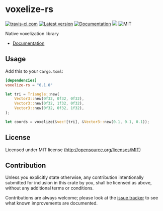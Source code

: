 voxelize-rs
========
[![travis-ci.com](https://travis-ci.com/Jasper-Bekkers/voxelize-rs.svg?branch=master)](https://travis-ci.com/Jasper-Bekkers/voxelize-rs)
[![Latest version](https://img.shields.io/crates/v/voxelize-rs.svg)](https://crates.io/crates/voxelize-rs)
[![Documentation](https://docs.rs/voxelize-rs/badge.svg)](https://docs.rs/voxelize-rs)
[![](https://tokei.rs/b1/github/Jasper-Bekkers/voxelize-rs)](https://github.com/Jasper-Bekkers/voxelize-rs)
![MIT](https://img.shields.io/badge/license-MIT-blue.svg)

Native voxelization library

- [Documentation](https://docs.rs/voxelize-rs)

## Usage

Add this to your `Cargo.toml`:

```toml
[dependencies]
voxelize-rs = "0.1.0"
```

```rust
let tri = Triangle::new(
    Vector3::new(0f32, 0f32, 0f32),
    Vector3::new(0f32, 1f32, 0f32),
    Vector3::new(0f32, 0f32, 1f32),
);

let coords = voxelize(&vec![tri], &Vector3::new(0.1, 0.1, 0.1));
```

## License

Licensed under MIT license (http://opensource.org/licenses/MIT)

## Contribution

Unless you explicitly state otherwise, any contribution intentionally submitted
for inclusion in this crate by you, shall be licensed as above, without any additional terms or conditions.

Contributions are always welcome; please look at the [issue tracker](https://github.com/Jasper-Bekkers/voxelize-rs/issues) to see what known improvements are documented.
